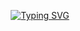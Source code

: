 <p align="center">
<a href="https://github.com/Vaibhavi-Sita"><img src="https://readme-typing-svg.demolab.com?font=Space+Mono&size=25&duration=3500&pause=200&color=58A6FF&center=true&vCenter=true&width=600&height=100&lines=Hello+World!;Here's+my+work+as+a+Full+Stack+Dev;...and+a+few+hobby+projects+(%3A;(%E3%80%82%E3%83%BB%E3%83%BB)_%E4%B8%94" alt="Typing SVG" /></a>
</p>
